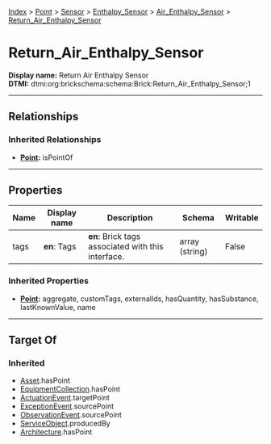 [Index](../../../../Index.md) > [Point](../../../Point.md) > [Sensor](../../Sensor.md) > [Enthalpy_Sensor](../Enthalpy_Sensor.md) > [Air_Enthalpy_Sensor](Air_Enthalpy_Sensor.md) > [Return_Air_Enthalpy_Sensor](#)
# Return_Air_Enthalpy_Sensor

**Display name:** Return Air Enthalpy Sensor<br />
**DTMI:** dtmi:org:brickschema:schema:Brick:Return_Air_Enthalpy_Sensor;1

---

## Relationships
### Inherited Relationships
* **[Point](../../../Point.md):** isPointOf

---

## Properties
|Name|Display name|Description|Schema|Writable|
|-|-|-|-|-|
|tags|**en**: Tags|**en**: Brick tags associated with this interface.|array (string)|False|
### Inherited Properties
* **[Point](../../../Point.md):** aggregate, customTags, externalIds, hasQuantity, hasSubstance, lastKnownValue, name

---

## Target Of
### Inherited
* [Asset](../../../../Asset/Asset.md).hasPoint
* [EquipmentCollection](../../../../Collection/AssetCollection/EquipmentCollection/EquipmentCollection.md).hasPoint
* [ActuationEvent](../../../../Event/PointEvent/ActuationEvent.md).targetPoint
* [ExceptionEvent](../../../../Event/PointEvent/ExceptionEvent.md).sourcePoint
* [ObservationEvent](../../../../Event/PointEvent/ObservationEvent.md).sourcePoint
* [ServiceObject](../../../../Information/ServiceObject/ServiceObject.md).producedBy
* [Architecture](../../../../Space/Architecture/Architecture.md).hasPoint
